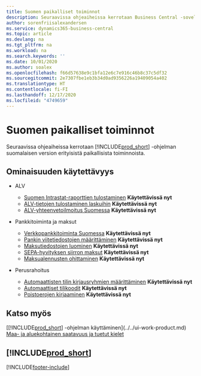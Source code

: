 ```yaml
---
title: Suomen paikalliset toiminnot
description: Seuraavissa ohjeaiheissa kerrotaan Business Central -sovelluksen suomalaisen version paikallisista toiminnoista.
author: sorenfriisalexandersen
ms.service: dynamics365-business-central
ms.topic: article
ms.devlang: na
ms.tgt_pltfrm: na
ms.workload: na
ms.search.keywords: ''
ms.date: 10/01/2020
ms.author: soalex
ms.openlocfilehash: f66d57638e9c1bfa12e6c7e916c46b8c37c5df32
ms.sourcegitcommit: 2e7307fbe1eb3b34d0ad9356226a19409054a402
ms.translationtype: HT
ms.contentlocale: fi-FI
ms.lasthandoff: 12/17/2020
ms.locfileid: "4749659"
---
```

# <a name="finland-local-functionality"></a>Suomen paikalliset toiminnot

Seuraavissa ohjeaiheissa kerrotaan [!INCLUDE[prod_short](../../includes/prod_short.md)] -ohjelman suomalaisen version erityisistä paikallisista toiminnoista.  

## <a name="feature-availability"></a>Ominaisuuden käytettävyys

* ALV
    * [Suomen Intrastat-raporttien tulostaminen](how-to-print-finnish-intrastat-reports.md) **Käytettävissä nyt**
    * [ALV-tietojen tulostaminen laskuihin](how-to-print-vat-information-on-invoices.md) **Käytettävissä nyt**
    * [ALV-yhteenvetoilmoitus Suomessa](vat-vies-declaration-in-finland.md) **Käytettävissä nyt**

* Pankkitoiminta ja maksut
    * [Verkkopankkitoiminta Suomessa](electronic-banking-in-finland.md) **Käytettävissä nyt**
    * [Pankin viitetiedostojen määrittäminen](how-to-set-up-bank-reference-files.md) **Käytettävissä nyt**
    * [Maksutiedostojen luominen](how-to-generate-payment-files.md) **Käytettävissä nyt**
    * [SEPA-hyvityksen siirron maksut](sepa-credit-transfer-payments.md) **Käytettävissä nyt**
    * [Maksualennusten ohittaminen](how-to-disregard-payment-discounts.md) **Käytettävissä nyt**

* Perusrahoitus
    * [Automaattisten tilin kirjausryhmien määrittäminen](how-to-set-up-automatic-account-posting-groups.md) **Käytettävissä nyt**
    * [Automaattiset tilikoodit](automatic-account-codes.md) **Käytettävissä nyt**
    * [Poistoerojen kirjaaminen](posting-depreciation-differences.md) **Käytettävissä nyt**

## <a name="see-also"></a>Katso myös

[[!INCLUDE[prod_short](../../includes/prod_short.md)] -ohjelman käyttäminen](../../ui-work-product.md)  
[Maa- ja aluekohtainen saatavuus ja tuetut kielet](/dynamics365/business-central/dev-itpro/compliance/apptest-countries-and-translations)  

## [!INCLUDE[prod_short](../../includes/free_trial_md.md)]  


[!INCLUDE[footer-include](../../includes/footer-banner.md)]